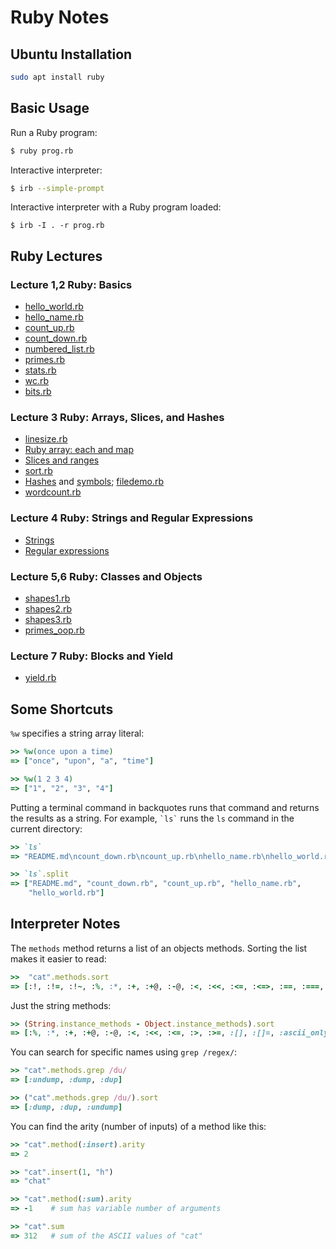 # Ruby Notes

## Ubuntu Installation

```bash
sudo apt install ruby
```

## Basic Usage

Run a Ruby program:

```bash
$ ruby prog.rb
```

Interactive interpreter:

```bash
$ irb --simple-prompt
```

Interactive interpreter with a Ruby program loaded:

```
$ irb -I . -r prog.rb
```

## Ruby Lectures

### Lecture 1,2 Ruby: Basics

- [hello_world.rb](hello_world.rb)
- [hello_name.rb](hello_name.rb)
- [count_up.rb](count_up.rb)
- [count_down.rb](count_down.rb)
- [numbered_list.rb](numbered_list.rb)
- [primes.rb](primes.rb)
- [stats.rb](stats.rb)
- [wc.rb](wc.rb)
- [bits.rb](bits.rb)

### Lecture 3 Ruby: Arrays, Slices, and Hashes

- [linesize.rb](linesize.rb)
- [Ruby array: each and map](each_and_map.md)
- [Slices and ranges](slices_and_ranges.md)
- [sort.rb](sort.rb)
- [Hashes](hashes.md) and [symbols](symbols.md); [filedemo.rb](filedemo.rb)
- [wordcount.rb](wordcount.rb)

### Lecture 4 Ruby: Strings and Regular Expressions

- [Strings](strings.md)
- [Regular expressions](regex.md)

### Lecture 5,6 Ruby: Classes and Objects

- [shapes1.rb](shapes1.rb)
- [shapes2.rb](shapes2.rb)
- [shapes3.rb](shapes3.rb)
- [primes_oop.rb](primes_oop.rb)

### Lecture 7 Ruby: Blocks and Yield

- [yield.rb](yield.rb)


## Some Shortcuts

`%w` specifies a string array literal:

```ruby
>> %w(once upon a time)
=> ["once", "upon", "a", "time"]

>> %w(1 2 3 4)
=> ["1", "2", "3", "4"]
```

Putting a terminal command in backquotes runs that command and returns the
results as a string. For example, `` `ls` `` runs the `ls` command in the
current directory:

```ruby
>> `ls`
=> "README.md\ncount_down.rb\ncount_up.rb\nhello_name.rb\nhello_world.rb\n"

>> `ls`.split
=> ["README.md", "count_down.rb", "count_up.rb", "hello_name.rb", 
	"hello_world.rb"]
```

## Interpreter Notes

The `methods` method returns a list of an objects methods. Sorting the list
makes it easier to read:

```ruby
>>  "cat".methods.sort
=> [:!, :!=, :!~, :%, :*, :+, :+@, :-@, :<, :<<, :<=, :<=>, :==, :===, :=~, :>, :>=, :[], :[]=, :__id__, :__send__, :ascii_only?, :b, :between?, :bytes, :bytesize, :byteslice, :capitalize, :capitalize!, :casecmp, :casecmp?, :center, :chars, :chomp, :chomp!, :chop, :chop!, :chr, :clamp, :class, :clear, :clone, :codepoints, :concat, :count, :crypt, :define_singleton_method, :delete, :delete!, :delete_prefix, :delete_prefix!, :delete_suffix, :delete_suffix!, :display, :downcase, :downcase!, :dump, :dup, :each_byte, :each_char, :each_codepoint, :each_grapheme_cluster, :each_line, :empty?, :encode, :encode!, :encoding, :end_with?, :enum_for, :eql?, :equal?, :extend, :force_encoding, :freeze, :frozen?, :getbyte, :grapheme_clusters, :gsub, :gsub!, :hash, :hex, :include?, :index, :insert, :inspect, :instance_eval, :instance_exec, :instance_of?, :instance_variable_defined?, :instance_variable_get, :instance_variable_set, :instance_variables, :intern, :is_a?, :itself, :kind_of?, :length, :lines, :ljust, :lstrip, :lstrip!, :match, :match?, :method, :methods, :next, :next!, :nil?, :object_id, :oct, :ord, :partition, :prepend, :private_methods, :protected_methods, :public_method, :public_methods, :public_send, :remove_instance_variable, :replace, :respond_to?, :reverse, :reverse!, :rindex, :rjust, :rpartition, :rstrip, :rstrip!, :scan, :scrub, :scrub!, :send, :setbyte, :singleton_class, :singleton_method, :singleton_methods, :size, :slice, :slice!, :split, :squeeze, :squeeze!, :start_with?, :strip, :strip!, :sub, :sub!, :succ, :succ!, :sum, :swapcase, :swapcase!, :taint, :tainted?, :tap, :then, :to_c, :to_enum, :to_f, :to_i, :to_r, :to_s, :to_str, :to_sym, :tr, :tr!, :tr_s, :tr_s!, :trust, :undump, :unicode_normalize, :unicode_normalize!, :unicode_normalized?, :unpack, :unpack1, :untaint, :untrust, :untrusted?, :upcase, :upcase!, :upto, :valid_encoding?, :yield_self]
```

Just the string methods:

```ruby
>> (String.instance_methods - Object.instance_methods).sort
=> [:%, :*, :+, :+@, :-@, :<, :<<, :<=, :>, :>=, :[], :[]=, :ascii_only?, :b, :between?, :bytes, :bytesize, :byteslice, :capitalize, :capitalize!, :casecmp, :casecmp?, :center, :chars, :chomp, :chomp!, :chop, :chop!, :chr, :clamp, :clear, :codepoints, :concat, :count, :crypt, :delete, :delete!, :delete_prefix, :delete_prefix!, :delete_suffix, :delete_suffix!, :downcase, :downcase!, :dump, :each_byte, :each_char, :each_codepoint, :each_grapheme_cluster, :each_line, :empty?, :encode, :encode!, :encoding, :end_with?, :force_encoding, :getbyte, :grapheme_clusters, :gsub, :gsub!, :hex, :include?, :index, :insert, :intern, :length, :lines, :ljust, :lstrip, :lstrip!, :match, :match?, :next, :next!, :oct, :ord, :partition, :prepend, :replace, :reverse, :reverse!, :rindex, :rjust, :rpartition, :rstrip, :rstrip!, :scan, :scrub, :scrub!, :setbyte, :size, :slice, :slice!, :split, :squeeze, :squeeze!, :start_with?, :strip, :strip!, :sub, :sub!, :succ, :succ!, :sum, :swapcase, :swapcase!, :to_c, :to_f, :to_i, :to_r, :to_str, :to_sym, :tr, :tr!, :tr_s, :tr_s!, :undump, :unicode_normalize, :unicode_normalize!, :unicode_normalized?, :unpack, :unpack1, :upcase, :upcase!, :upto, :valid_encoding?]
```

You can search for specific names using `grep /regex/`:

```ruby
>> "cat".methods.grep /du/
=> [:undump, :dump, :dup]

>> ("cat".methods.grep /du/).sort
=> [:dump, :dup, :undump]
```

You can find the arity (number of inputs) of a method like this:

```ruby
>> "cat".method(:insert).arity
=> 2

>> "cat".insert(1, "h")
=> "chat"

>> "cat".method(:sum).arity
=> -1    # sum has variable number of arguments

>> "cat".sum
=> 312   # sum of the ASCII values of "cat"
```
